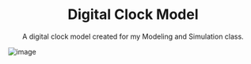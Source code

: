 <div align="center">

# Digital Clock Model

A digital clock model created for my Modeling and Simulation class.
</div>


![image](https://github.com/alliyah95/digital-clock-model/assets/74038500/b43c6ef6-8e6d-4a7a-b166-a8d29023c754)

